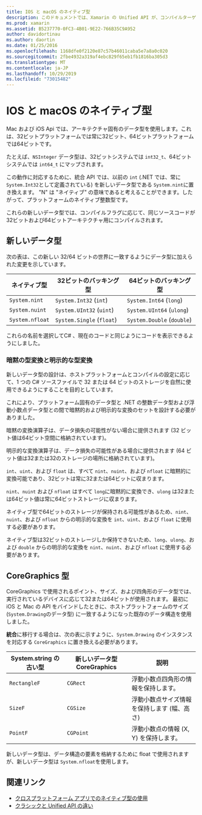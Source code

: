 ```yaml
---
title: IOS と macOS のネイティブ型
description: このドキュメントでは、Xamarin の Unified API が、コンパイルターゲットアーキテクチャに基づき、必要に応じて .NET 型を32ビットおよび64ビットのネイティブ型にマップする方法について説明します。
ms.prod: xamarin
ms.assetid: B5237770-0FC3-4B01-9E22-766B35C9A952
author: davidortinau
ms.author: daortin
ms.date: 01/25/2016
ms.openlocfilehash: 1168dfe0f2120e87c57b46011caba5e7a8a0c020
ms.sourcegitcommit: 2fbe4932a319af4ebc829f65eb1fb1816ba305d3
ms.translationtype: MT
ms.contentlocale: ja-JP
ms.lasthandoff: 10/29/2019
ms.locfileid: "73015482"
---
```

# <a name="native-types-for-ios-and-macos"></a>IOS と macOS のネイティブ型

Mac および iOS Api では、アーキテクチャ固有のデータ型を使用します。これは、32ビットプラットフォームでは常に32ビット、64ビットプラットフォームでは64ビットです。

たとえば、`NSInteger` データ型は、32ビットシステムでは `int32_t`、64ビットシステムでは `int64_t` にマップされます。

この動作に対応するために、統合 API では、以前の `int` (.NET では、常に `System.Int32`として定義されている) を新しいデータ型である `System.nint`に置き換えます。 "N" は "ネイティブ" の意味であると考えることができます。したがって、プラットフォームのネイティブ整数型です。

これらの新しいデータ型では、コンパイルフラグに応じて、同じソースコードが32ビットおよび64ビットアーキテクチャ用にコンパイルされます。

## <a name="new-data-types"></a>新しいデータ型

次の表は、この新しい 32/64 ビットの世界に一致するようにデータ型に加えられた変更を示しています。

|ネイティブ型|32ビットのバッキング型|64ビットのバッキング型|
|--- |--- |--- |
|`System.nint`|`System.Int32` (`int`)|`System.Int64` (`long`)|
|`System.nuint`|`System.UInt32` (`uint`)|`System.UInt64` (`ulong`)|
|`System.nfloat`|`System.Single` (`float`)|`System.Double` (`double`)|

これらの名前を選択してC# 、現在のコードと同じようにコードを表示できるようにしました。

### <a name="implicit-and-explicit-conversions"></a>暗黙の型変換と明示的な型変換

新しいデータ型の設計は、ホストプラットフォームとコンパイルの設定に応じて、1 つの C# ソースファイルで 32 または 64 ビットのストレージを自然に使用できるようにすることを目的としています。

これにより、プラットフォーム固有のデータ型と .NET の整数データ型および浮動小数点データ型との間で暗黙的および明示的な変換のセットを設計する必要がありました。

暗黙の変換演算子は、データ損失の可能性がない場合に提供されます (32 ビット値は64ビット空間に格納されています)。

明示的な変換演算子は、データ損失の可能性がある場合に提供されます (64 ビット値は32または32のストレージの場所に格納されています)。

`int`、`uint`、および `float` は、すべて `nint`、`nuint`、および `nfloat` に暗黙的に変換可能であり、32ビットは常に32または64ビットに収まります。

`nint`、`nuint` および `nfloat` はすべて `long`に暗黙的に変換でき、`ulong` は32または64ビット値は常に64ビットストレージに収まります。

ネイティブ型で64ビットのストレージが保持される可能性があるため、`nint`、`nuint`、および `nfloat` からの明示的な変換を `int`、`uint`、および `float` に使用する必要があります。

ネイティブ型は32ビットのストレージしか保持できないため、`long`、`ulong`、および `double` からの明示的な変換を `nint`、`nuint`、および `nfloat` に使用する必要があります。

## <a name="coregraphics-types"></a>CoreGraphics 型

CoreGraphics で使用されるポイント、サイズ、および四角形のデータ型では、実行されているデバイスに応じて32または64ビットが使用されます。  最初に iOS と Mac の API をバインドしたときに、ホストプラットフォームのサイズ (`System.Drawing`のデータ型) に一致するようになった既存のデータ構造を使用しました。

**統合**に移行する場合は、次の表に示すように、`System.Drawing` のインスタンスを対応する `CoreGraphics` に置き換える必要があります。

|System.string の古い型|新しいデータ型 CoreGraphics|説明|
|--- |--- |--- |
|`RectangleF`|`CGRect`|浮動小数点四角形の情報を保持します。|
|`SizeF`|`CGSize`|浮動小数点サイズ情報を保持します (幅、高さ)|
|`PointF`|`CGPoint`|浮動小数点の情報 (X, Y) を保持します。|

新しいデータ型は、データ構造の要素を格納するために float で使用されますが、新しいデータ型は `System.nfloat`を使用します。

## <a name="related-links"></a>関連リンク

- [クロスプラットフォーム アプリでのネイティブ型の使用](~/cross-platform/macios/native-types-cross-platform.md)
- [クラシックと Unified API の違い](https://github.com/xamarin/release-notes-archive/blob/master/release-notes/ios/api_changes/classic-vs-unified-8.6.0/index.md)
